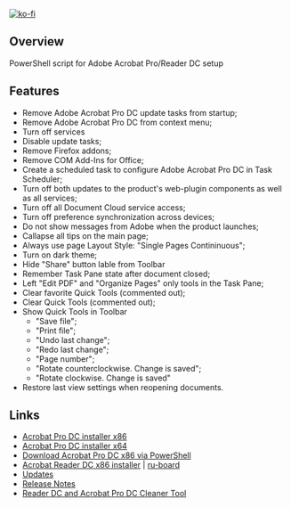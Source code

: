 [![ko-fi](https://www.ko-fi.com/img/githubbutton_sm.svg)](https://ko-fi.com/Q5Q51QUJC)

## Overview

PowerShell script for Adobe Acrobat Pro/Reader DC setup

## Features

- Remove Adobe Acrobat Pro DC update tasks from startup;
- Remove Adobe Acrobat Pro DC from context menu;
- Turn off services
- Disable update tasks;
- Remove Firefox addons;
- Remove COM Add-Ins for Office;
- Create a scheduled task to configure Adobe Acrobat Pro DC in Task Scheduler;
- Turn off both updates to the product's web-plugin components as well as all services;
- Turn off all Document Cloud service access;
- Turn off preference synchronization across devices;
- Do not show messages from Adobe when the product launches;
- Callapse all tips on the main page;
- Always use page Layout Style: "Single Pages Contininuous";
- Turn on dark theme;
- Hide "Share" button lable from Toolbar
- Remember Task Pane state after document closed;
- Left "Edit PDF" and "Organize Pages" only tools in the Task Pane;
- Clear favorite Quick Tools (сommented out);
- Clear Quick Tools (сommented out);
- Show Quick Tools in Toolbar
  - "Save file";
  - "Print file";
  - "Undo last change";
  - "Redo last change";
  - "Page number";
  - "Rotate counterclockwise. Change is saved";
  - "Rotate clockwise. Change is saved"
- Restore last view settings when reopening documents.

## Links

* [Acrobat Pro DC installer x86](https://helpx.adobe.com/acrobat/kb/acrobat-dc-downloads.html)
* [Acrobat Pro DC installer x64](https://helpx.adobe.com/acrobat/kb/download-64-bit-installer.html)
* [Download Acrobat Pro DC x86 via PowerShell](https://github.com/farag2/Utilities/blob/master/Download/Acrobat%20DC%20Pro.ps1)
* [Acrobat Reader DC x86 installer](https://get.adobe.com/en/reader/enterprise/) | [ru-board](https://forum.ru-board.com/topic.cgi?forum=5&topic=0523&start=3420) 
* [Updates](https://www.adobe.com/devnet-docs/acrobatetk/tools/ReleaseNotesDC/index.html)
* [Release Notes](https://www.adobe.com/devnet-docs/acrobatetk/tools/ReleaseNotesDC/index.html)
* [Reader DC and Acrobat Pro DC Cleaner Tool](https://www.adobe.com/devnet-docs/acrobatetk/tools/Labs/cleaner.html#downloads)
